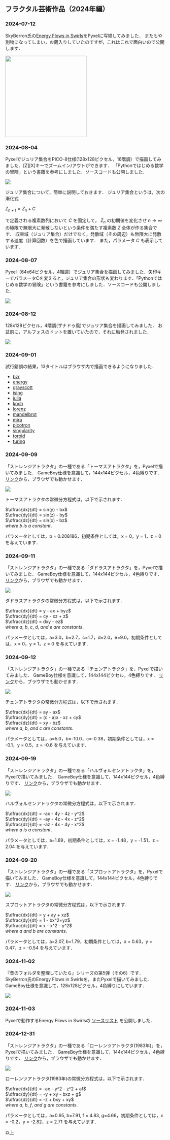 ## フラクタル芸術作品（2024年編）

### 2024-07-12

SkyBerron氏の[Energy Flows in Swirls](https://twitter.com/SkyBerron/status/1582370900980080641)をPyxelに写経してみました．
またもや別物になってしまい，お蔵入りしていたのですが，これはこれで面白いので公開します． 

<img src="https://github.com/jay-kumogata/FractalArts/blob/main/pyxel/energy/screenshots/energy01.gif" width=256 />

### 2024-08-04

Pyxelでジュリア集合をPICO-8仕様(128x128ピクセル，16階調）で描画してみました．[Z][X]キーでズームイン/アウトができます．
「Pythonではじめる数学の冒険」という書籍を参考にしました．ソースコードも公開しました．

![](https://github.com/jay-kumogata/FractalArts/blob/main/pyxel/julia/screenshots/julia01.gif)

ジュリア集合について，簡単に説明しておきます．
ジュリア集合というは，次の漸化式

$Z_{n+1} = Z_{n} + C$

で定義される複素数列において $C$ を固定して， $Z_{n}$ の初期値を変化させ $n → ∞$ の極限で無限大に発散しないという条件を満たす複素数 $Z$ 全体が作る集合です．
収束域（ジュリア集合）だけでなく，発散域（その周辺）も無限大に発散する速度（計算回数）を色で描画しています．
また，パラメータ $C$ も表示しています．

### 2024-08-07

Pyxel（64x64ピクセル，4階調）でジュリア集合を描画してみました．矢印キーでパラメータCを変えると，ジュリア集合の形状も変わります．「Pythonではじめる数学の冒険」という書籍を参考にしました．ソースコードも公開しました．

![](https://github.com/jay-kumogata/FractalArts/blob/main/pyxel/julia/screenshots/julia02.gif)

### 2024-08-12

128x128ピクセル，4階調(ザナドゥ風)でジュリア集合を描画してみました．
お盆前に，アルフォスのドットを置いていたので，それに触発されました．

![](https://github.com/jay-kumogata/FractalArts/blob/main/pyxel/julia/screenshots/julia03.gif)

### 2024-09-01

試行錯誤の結果，13タイトルはブラウザ内で描画できるようになりました．

- [bzr](https://kitao.github.io/pyxel/wasm/launcher/?run=jay-kumogata.FractalArts.pyxel.bzr.bzr&packages=numpy)
- [energy](https://kitao.github.io/pyxel/wasm/launcher/?run=jay-kumogata.FractalArts.pyxel.energy.energy&packages=numpy)
- [grayscott](https://kitao.github.io/pyxel/wasm/launcher/?run=jay-kumogata.FractalArts.pyxel.grayscott.grayscott&packages=numpy)
- [ising](https://kitao.github.io/pyxel/wasm/launcher/?run=jay-kumogata.FractalArts.pyxel.ising.ising&packages=numpy)
- [julia](https://kitao.github.io/pyxel/wasm/launcher/?run=jay-kumogata.FractalArts.pyxel.julia.julia&packages=numpy)
- [koch](https://kitao.github.io/pyxel/wasm/launcher/?run=jay-kumogata.FractalArts.pyxel.koch.koch&packages=numpy)
- [lorenz](https://kitao.github.io/pyxel/wasm/launcher/?run=jay-kumogata.FractalArts.pyxel.lorenz.lorenz&packages=numpy)
- [mandelbrot](https://kitao.github.io/pyxel/wasm/launcher/?run=jay-kumogata.FractalArts.pyxel.mandelbrot.mandelbrot&packages=numpy)
- [mira](https://kitao.github.io/pyxel/wasm/launcher/?run=jay-kumogata.FractalArts.pyxel.mira.mira&packages=numpy)
- [picotron](https://kitao.github.io/pyxel/wasm/launcher/?run=jay-kumogata.FractalArts.pyxel.picotron.picotron&packages=numpy)
- [singularity](https://kitao.github.io/pyxel/wasm/launcher/?run=jay-kumogata.FractalArts.pyxel.singularity.singularity&packages=numpy)
- [toroid](https://kitao.github.io/pyxel/wasm/launcher/?run=jay-kumogata.FractalArts.pyxel.toroid.toroid&packages=numpy)
- [turing](https://kitao.github.io/pyxel/wasm/launcher/?run=jay-kumogata.FractalArts.pyxel.turing.turing&packages=numpy)

### 2024-09-09

「ストレンジアトラクタ」の一種である「トーマスアトラクタ」を，Pyxelで描いてみました．
GameBoy仕様を意識して，144x144ピクセル，4色縛りです．
[リンク](https://kitao.github.io/pyxel/wasm/launcher/?run=jay-kumogata.FractalArts.pyxel.thomas.thomas)から，ブラウザでも動かせます．

![](https://github.com/jay-kumogata/FractalArts/blob/main/pyxel/thomas/screenshots/thomas01.gif)

トーマスアトラクタの常微分方程式は，以下で示されます．

$\dfrac{dx}{dt} = sin(y) - bx$<br>
$\dfrac{dy}{dt} = sin(z) - by$<br>
$\dfrac{dz}{dt} = sin(x) - bz$<br>
$where \ b \ is \ a \ constant.$<br>

パラメータとしては，b = 0.208186，初期条件としては，x = 0，y = 1，z = 0 を与えています．

### 2024-09-11

「ストレンジアトラクタ」の一種である「ダドラスアトラクタ」を，Pyxelで描いてみました．
GameBoy仕様を意識して，144x144ピクセル，4色縛りです．
[リンク](https://kitao.github.io/pyxel/wasm/launcher/?run=jay-kumogata.FractalArts.pyxel.dadras.dadras)から，ブラウザでも動かせます．

![](https://github.com/jay-kumogata/FractalArts/blob/main/pyxel/dadras/screenshots/dadras01.gif)

ダドラスアトラクタの常微分方程式は，以下で示されます．

$\dfrac{dx}{dt} = y - ax + byz$<br>
$\dfrac{dy}{dt} = cy - xz + z$<br>
$\dfrac{dz}{dt} = dxy - ez$<br>
$where \ a, \ b, \ c, \ d, \ and \ e \ are \ constants.$<br>

パラメータとしては，a=3.0，b=2.7，c=1.7，d=2.0，e=9.0，初期条件としては，x = 0，y = 1，z = 0 を与えています．

### 2024-09-12

「ストレンジアトラクタ」の一種である「チェンアトラクタ」を，Pyxelで描いてみました．
GameBoy仕様を意識して，144x144ピクセル，4色縛りです．
[リンク](https://kitao.github.io/pyxel/wasm/launcher/?run=jay-kumogata.FractalArts.pyxel.chen.chen)から，ブラウザでも動かせます．

![](https://github.com/jay-kumogata/FractalArts/blob/main/pyxel/chen/screenshots/chen01.gif)

チェンアトラクタの常微分方程式は，以下で示されます．

$\dfrac{dx}{dt} = ay - ax$<br>
$\dfrac{dy}{dt} = (c - a)x - xz + cy$<br>
$\dfrac{dz}{dt} = xy - bz$<br>
$where \ a, \ b, \ and \ c \ are \ constants.$<br>

パラメータとしては，a=5.0，b=-10.0，c=-0.38，初期条件としては，x = -0.1，y = 0.5，z = -0.6 を与えています．

### 2024-09-19

「ストレンジアトラクタ」の一種である「ハルヴォルセンアトラクタ」を，Pyxelで描いてみました．
GameBoy仕様を意識して，144x144ピクセル，4色縛りです．
[リンク](https://kitao.github.io/pyxel/wasm/launcher/?run=jay-kumogata.FractalArts.pyxel.halvorsen.halvorsen)から，ブラウザでも動かせます．

![](https://github.com/jay-kumogata/FractalArts/blob/main/pyxel/halvorsen/screenshots/halvorsen01.gif)

ハルヴォルセンアトラクタの常微分方程式は，以下で示されます．

$\dfrac{dx}{dt} = -ax - 4y - 4z - y^2$<br>
$\dfrac{dy}{dt} = -ay - 4z - 4x - z^2$<br>
$\dfrac{dz}{dt} = -az - 4x - 4y - x^2$<br>
$where \ a \ is \ a \ constant.$<br>

パラメータとしては，a=1.89，初期条件としては，x = -1.48，y = -1.51，z = 2.04 を与えています．

### 2024-09-20

「ストレンジアトラクタ」の一種である「スプロットアトラクタ」を，Pyxelで描いてみました．
GameBoy仕様を意識して，144x144ピクセル，4色縛りです．
[リンク](https://kitao.github.io/pyxel/wasm/launcher/?run=jay-kumogata.FractalArts.pyxel.sprott.sprott)から，ブラウザでも動かせます．

![](https://github.com/jay-kumogata/FractalArts/blob/main/pyxel/sprott/screenshots/sprott01.gif)

スプロットアトラクタの常微分方程式は，以下で示されます．

$\dfrac{dx}{dt} = y + ay + xz$<br>
$\dfrac{dy}{dt} = 1 - bx^2+yz$<br>
$\dfrac{dz}{dt} = x - x^2 - y^2$<br>
$where \ a \ and \ b \ are \ constants.$<br>

パラメータとしては，a=2.07, b=1.79，初期条件としては，x = 0.63，y = 0.47，z = -0.54 を与えています．

### 2024-11-02

『昔のフォルダを整理していたら』シリーズの第5弾（その6）です．
SkyBerron氏のEnergy Flows in Swirlsを，またPyxelで描いてみました．
GameBoy仕様を意識して，128x128ピクセル，4色縛りにしています．

![](https://github.com/jay-kumogata/FractalArts/blob/main/pyxel/energy/screenshots/energy03.gif)

### 2024-11-03

Pyxelで動作するEnergy Flows in Swirlsの
[ソースリスト](https://github.com/jay-kumogata/FractalArts/tree/main/pyxel/energy)
を公開しました．

### 2024-12-31

「ストレンジアトラクタ」の一種である「ローレンツアトラクタ(1983年)」を，Pyxelで描いてみました．
GameBoy仕様を意識して，144x144ピクセル，4色縛りです．
[リンク](https://kitao.github.io/pyxel/wasm/launcher/?run=jay-kumogata.FractalArts.pyxel.lorenz83.lorenz83)から，ブラウザでも動かせます．

![](https://github.com/jay-kumogata/FractalArts/blob/main/pyxel/lorenz83/screenshots/lorenz8301.gif)

ローレンツアトラクタ(1983年)の常微分方程式は，以下で示されます．

$\dfrac{dx}{dt} = -ax - y^2 - z^2 + af$<br>
$\dfrac{dy}{dt} = -y + xy - bxz + g$<br>
$\dfrac{dz}{dt} = -z + bxy + xy$<br>
$where \ a, \ b, \ f, \ and \ g \ are \ constants.$<br>

パラメータとしては，a=0.95, b=7.91, f = 4.83, g=4.66，初期条件としては，x = -0.2，y = -2.82，z = 2.71 を与えています．

以上
